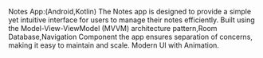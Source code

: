 Notes App:(Android,Kotlin)
The Notes app is designed to provide a simple yet intuitive interface for users to manage their notes efficiently. 
Built using the Model-View-ViewModel (MVVM) architecture pattern,Room Database,Navigation Component the app ensures separation of concerns, making it easy to maintain and scale.
Modern UI with Animation.
